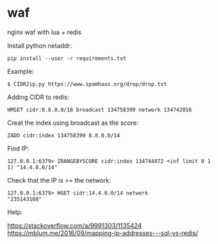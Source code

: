 # waf
nginx waf with lua + redis

Install python netaddr:

    pip install --user -r requirements.txt


Example:

    $ CIDR2ip.py https://www.spamhaus.org/drop/drop.txt


Adding CIDR to redis:

    HMSET cidr:8.8.0.0/18 broadcast 134758399 network 134742016

Creat the index using broadcast as the score:

    ZADD cidr:index 134758399 8.8.0.0/14

Find IP:

    127.0.0.1:6379> ZRANGEBYSCORE cidr:index 134744072 +inf limit 0 1
    1) "14.4.0.0/14"

Check that the IP is >= the network:

    127.0.0.1:6379> HGET cidr:14.4.0.0/14 network
    "235143168"

Help:

https://stackoverflow.com/a/9991303/1135424
https://mblum.me/2016/09/mapping-ip-addresses---sql-vs-redis/
